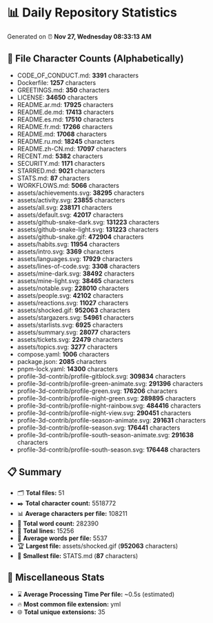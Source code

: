 # 📊 Daily Repository Statistics
Generated on ⏰ **Nov 27, Wednesday 08:33:13 AM**

## 📂 File Character Counts (Alphabetically)
- CODE_OF_CONDUCT.md: **3391** characters
- Dockerfile: **1257** characters
- GREETINGS.md: **350** characters
- LICENSE: **34650** characters
- README.ar.md: **17925** characters
- README.de.md: **17413** characters
- README.es.md: **17510** characters
- README.fr.md: **17266** characters
- README.md: **17068** characters
- README.ru.md: **18245** characters
- README.zh-CN.md: **17097** characters
- RECENT.md: **5382** characters
- SECURITY.md: **1171** characters
- STARRED.md: **9021** characters
- STATS.md: **87** characters
- WORKFLOWS.md: **5066** characters
- assets/achievements.svg: **38295** characters
- assets/activity.svg: **23855** characters
- assets/all.svg: **238171** characters
- assets/default.svg: **42017** characters
- assets/github-snake-dark.svg: **131223** characters
- assets/github-snake-light.svg: **131223** characters
- assets/github-snake.gif: **472904** characters
- assets/habits.svg: **11954** characters
- assets/intro.svg: **3369** characters
- assets/languages.svg: **17929** characters
- assets/lines-of-code.svg: **3308** characters
- assets/mine-dark.svg: **38492** characters
- assets/mine-light.svg: **38465** characters
- assets/notable.svg: **228010** characters
- assets/people.svg: **42102** characters
- assets/reactions.svg: **11027** characters
- assets/shocked.gif: **952063** characters
- assets/stargazers.svg: **54961** characters
- assets/starlists.svg: **6925** characters
- assets/summary.svg: **28077** characters
- assets/tickets.svg: **22479** characters
- assets/topics.svg: **3277** characters
- compose.yaml: **1006** characters
- package.json: **2085** characters
- pnpm-lock.yaml: **14300** characters
- profile-3d-contrib/profile-gitblock.svg: **309834** characters
- profile-3d-contrib/profile-green-animate.svg: **291396** characters
- profile-3d-contrib/profile-green.svg: **176206** characters
- profile-3d-contrib/profile-night-green.svg: **289895** characters
- profile-3d-contrib/profile-night-rainbow.svg: **484416** characters
- profile-3d-contrib/profile-night-view.svg: **290451** characters
- profile-3d-contrib/profile-season-animate.svg: **291631** characters
- profile-3d-contrib/profile-season.svg: **176441** characters
- profile-3d-contrib/profile-south-season-animate.svg: **291638** characters
- profile-3d-contrib/profile-south-season.svg: **176448** characters

## 📋 Summary
- 🗂️ **Total files:** 51
- ✒️ **Total character count:** 5518772
- 📊 **Average characters per file:** 108211
- 📝 **Total word count:** 282390
- 🧾 **Total lines:** 15256
- 📐 **Average words per file:** 5537
- 🏆 **Largest file:** assets/shocked.gif (**952063** characters)
- 🥉 **Smallest file:** STATS.md (**87** characters)

## 🌟 Miscellaneous Stats
- ⌛ **Average Processing Time Per file:** ~0.5s (estimated)
- 🔥 **Most common file extension:** yml
- 🌐 **Total unique extensions:** 35
